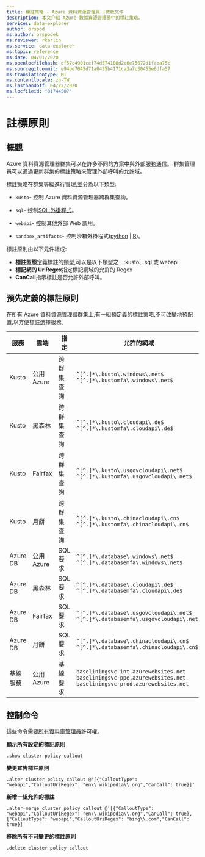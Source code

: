 ```yaml
---
title: 標註策略 - Azure 資料資源管理員 |微軟文件
description: 本文介紹 Azure 數據資源管理器中的標註策略。
services: data-explorer
author: orspod
ms.author: orspodek
ms.reviewer: rkarlin
ms.service: data-explorer
ms.topic: reference
ms.date: 04/01/2020
ms.openlocfilehash: df57c4901cef74d574108d2c6e75672d1faba75c
ms.sourcegitcommit: e94be7045d71a0435b4171ca3a7c30455e6dfa57
ms.translationtype: MT
ms.contentlocale: zh-TW
ms.lasthandoff: 04/22/2020
ms.locfileid: "81744507"
---
```

# <a name="callout-policy"></a>註標原則

## <a name="overview"></a>概觀

Azure 資料資源管理器群集可以在許多不同的方案中與外部服務通信。
群集管理員可以通過更新群集的標註策略來管理外部呼叫的允許域。

標註策略在群集等級進行管理,並分為以下類型:
* `kusto`- 控制 Azure 資料資源管理器跨群集查詢。
* `sql`- 控制[SQL 外掛程式](../query/sqlrequestplugin.md)。


* `webapi`- 控制其他外部 Web 調用。
* `sandbox_artifacts`- 控制沙箱外掛程式[(python](../query/pythonplugin.md) | [R](../query/rplugin.md))。

標註原則由以下元件組成:
* **標註型態**定義標註的類型,可以是以下類型之一:kusto、sql 或 webapi
* **標記網的 UriRegex**指定標記網域的允許的 Regex
* **CanCall**指示標註是否允許外部呼叫。

## <a name="predefined-callout-policies"></a>預先定義的標註原則

在所有 Azure 資料資源管理器群集上,有一組預定義的標註策略,不可改變地預配置,以方便標註選擇服務。

|服務      |雲端        |指定  |允許的網域 |
|-------------|-------------|-------------|-------------|
|Kusto |公用 Azure |跨群集查詢 |`^[^.]*\.kusto\.windows\.net$` <br> `^[^.]*\.kustomfa\.windows\.net$` |
|Kusto |黑森林 |跨群集查詢 |`^[^.]*\.kusto\.cloudapi\.de$` <br> `^[^.]*\.kustomfa\.cloudapi\.de$` |
|Kusto |Fairfax |跨群集查詢 |`^[^.]*\.kusto\.usgovcloudapi\.net$` <br> `^[^.]*\.kustomfa\.usgovcloudapi\.net$` |
|Kusto |月餅 |跨群集查詢 |`^[^.]*\.kusto\.chinacloudapi\.cn$` <br> `^[^.]*\.kustomfa\.chinacloudapi\.cn$` |
|Azure DB |公用 Azure |SQL 要求 |`^[^.]*\.database\.windows\.net$` <br> `^[^.]*\.databasemfa\.windows\.net$` |
|Azure DB |黑森林 |SQL 要求 |`^[^.]*\.database\.cloudapi\.de$` <br> `^[^.]*\.databasemfa\.cloudapi\.de$` |
|Azure DB |Fairfax |SQL 要求 |`^[^.]*\.database\.usgovcloudapi\.net$` <br> `^[^.]*\.databasemfa\.usgovcloudapi\.net$` |
|Azure DB |月餅 |SQL 要求 |`^[^.]*\.database\.chinacloudapi\.cn$` <br> `^[^.]*\.databasemfa\.chinacloudapi\.cn$` |
|基線服務 |公用 Azure |基線要求 |`baseliningsvc-int.azurewebsites.net` <br> `baseliningsvc-ppe.azurewebsites.net` <br> `baseliningsvc-prod.azurewebsites.net` |


## <a name="control-commands"></a>控制命令

這些命令需要[所有資料庫管理員](access-control/role-based-authorization.md)許可權。

**顯示所有設定的標記原則**

```kusto
.show cluster policy callout
```

**變更宣告標註原則**

```kusto
.alter cluster policy callout @'[{"CalloutType": "webapi","CalloutUriRegex": "en\\.wikipedia\\.org","CanCall": true}]'
```

**新增一組允許的標註**

```kusto
.alter-merge cluster policy callout @'[{"CalloutType": "webapi","CalloutUriRegex": "en\\.wikipedia\\.org","CanCall": true}, {"CalloutType": "webapi","CalloutUriRegex": "bing\\.com","CanCall": true}]'
```

**移除所有不可變更的標註原則**

```kusto
.delete cluster policy callout
```
